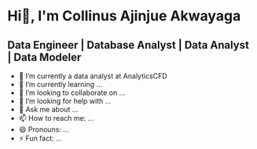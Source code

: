 #                                   Hi👋, I'm Collinus Ajinjue Akwayaga
##                     Data Engineer | Database Analyst | Data Analyst | Data Modeler

- 🔭 I’m currently a data analyst at AnalyticsCFD
- 🌱 I’m currently learning ...
- 👯 I’m looking to collaborate on ...
- 🤔 I’m looking for help with ...
- 💬 Ask me about ...
- 📫 How to reach me: ...
- 😄 Pronouns: ...
- ⚡ Fun fact: ...

